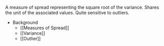 A measure of spread representing the square root of the variance. Shares the unit of the associated values. Quite sensitive to outliers.

* Background
	* [[Measures of Spread]]
	* [[Variance]]
	* [[Outlier]]